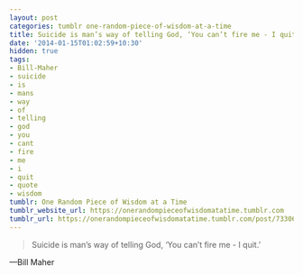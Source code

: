 ```yaml
---
layout: post
categories: tumblr one-random-piece-of-wisdom-at-a-time
title: Suicide is man’s way of telling God, ‘You can’t fire me - I quit.’
date: '2014-01-15T01:02:59+10:30'
hidden: true
tags:
- Bill-Maher
- suicide
- is
- mans
- way
- of
- telling
- god
- you
- cant
- fire
- me
- i
- quit
- quote
- wisdom
tumblr: One Random Piece of Wisdom at a Time
tumblr_website_url: https://onerandompieceofwisdomatatime.tumblr.com
tumblr_url: https://onerandompieceofwisdomatatime.tumblr.com/post/73306860255/suicide-is-mans-way-of-telling-god-you-cant
---
```

> Suicide is man’s way of telling God, ‘You can’t fire me - I quit.’

—Bill Maher
